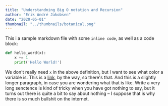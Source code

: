 ```yaml
---
title: "Understandning Big O notation and Recursion"
author: "Erik André Jakobsen"
date: "2020-05-01"
thumbnail: "../thumbnails/botanical.png"
---
```


This i a sample markdown file with some `inline code`, as well as a code block:

```py
def hello_word(x):
    x += 1
    print('Hello World!')
```

We don't really need `x` in the above definition, but I want to see what color a variable is. This is a [link](#), by the way, so there's that. And this is a slightly longer paragraph, in case you are wondering what that is like. Write a very long senctence is kind of tricky when you have got nothing to say, but it turns out there is quite a bit to say about nothing – I suppose that is why there is so much bullshit on the internet.
